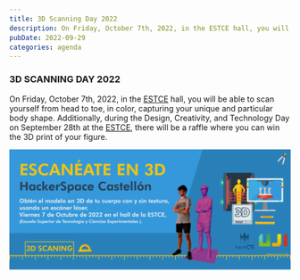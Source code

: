 ```yaml
---
title: 3D Scanning Day 2022
description: On Friday, October 7th, 2022, in the ESTCE hall, you will be able to scan yourself from head to toe, in color, capturing your unique and particular body shape.
pubDate: 2022-09-29
categories: agenda
---
```


### 3D SCANNING DAY 2022

On Friday, October 7th, 2022, in the [ESTCE](https://www.google.es/maps/place/Escuela+Superior+de+Tecnologia+I+Ciencias+Experimentales,+Avenguda+Avenida+de+Vicente+Sos+Baynat,+12006+Castell%C3%B3n+de+la+Plana,+Castell%C3%B3n/@39.9926864,-0.0678504,19z/data=!3m1!4b1!4m5!3m4!1s0xd5ffe0f98be12e9:0x4e7634c2c3b978b7!8m2!3d39.9926854!4d-0.0673032?shorturl=1) hall, you will be able to scan yourself from head to toe, in color, capturing your unique and particular body shape. Additionally, during the Design, Creativity, and Technology Day on September 28th at the [ESTCE](https://www.google.es/maps/place/Escuela+Superior+de+Tecnologia+I+Ciencias+Experimentales,+Avenguda+Avenida+de+Vicente+Sos+Baynat,+12006+Castell%C3%B3n+de+la+Plana,+Castell%C3%B3n/@39.9926864,-0.0678504,19z/data=!3m1!4b1!4m5!3m4!1s0xd5ffe0f98be12e9:0x4e7634c2c3b978b7!8m2!3d39.9926854!4d-0.0673032?shorturl=1), there will be a raffle where you can win the 3D print of your figure.

 ![](images/BannerEscaneate3D-1024x450.png)
